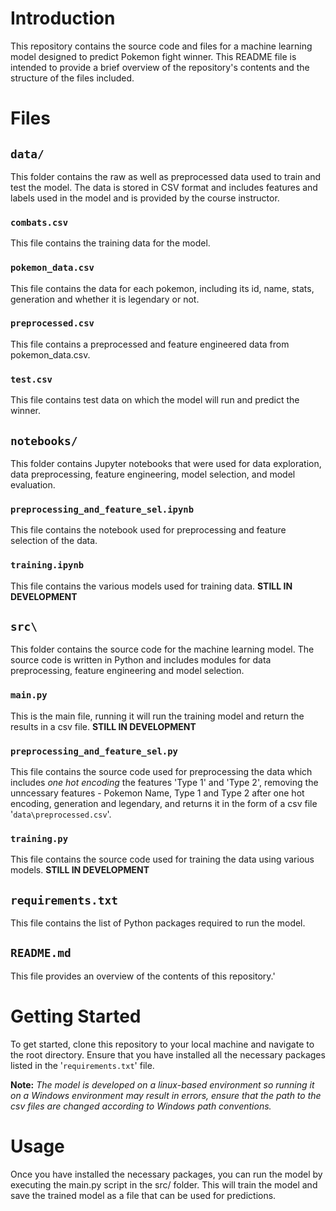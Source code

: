 # Introduction
This repository contains the source code and files for a machine learning model designed to predict Pokemon fight winner. This README file is intended to provide a brief overview of the repository's contents and the structure of the files included.

# Files
## `data/`
This folder contains the raw as well as preprocessed data used to train and test the model. The data is stored in CSV format and includes features and labels used in the model and is provided by the course instructor.

### `combats.csv`
This file contains the training data for the model.

### `pokemon_data.csv`
This file contains the data for each pokemon, including its id, name, stats, generation and whether it is legendary or not.

### `preprocessed.csv`
This file contains a preprocessed and feature engineered data from pokemon_data.csv.

### `test.csv`
This file contains test data on which the model will run and predict the winner.

## `notebooks/`
This folder contains Jupyter notebooks that were used for data exploration, data preprocessing, feature engineering, model selection, and model evaluation.

### `preprocessing_and_feature_sel.ipynb`
This file contains the notebook used for preprocessing and feature selection of the data.

 ### `training.ipynb`
 This file contains the various models used for training data. **STILL IN DEVELOPMENT**

 ## `src\`
 This folder contains the source code for the machine learning model. The source code is written in Python and includes modules for data preprocessing, feature engineering and model selection.

 ### `main.py`
 This is the main file, running it will run the training model and return the results in a csv file. **STILL IN DEVELOPMENT**

### `preprocessing_and_feature_sel.py`
This file contains the source code used for preprocessing the data which includes *one hot encoding* the features 'Type 1' and 'Type 2', removing the unncessary features - Pokemon Name, Type 1 and Type 2 after one hot encoding, generation and legendary, and returns it in the form of a csv file '`data\preprocessed.csv`'.

### `training.py`
This file contains the source code used for training the data using various models. **STILL IN DEVELOPMENT**

##  `requirements.txt`
This file contains the list of Python packages required to run the model.

## `README.md`
This file provides an overview of the contents of this repository.'

# Getting Started
To get started, clone this repository to your local machine and navigate to the root directory. Ensure that you have installed all the necessary packages listed in the '`requirements.txt`' file.

**Note:**  *The model is developed on a linux-based environment so running it on a Windows environment may result in errors, ensure that the path to the csv files are changed according to Windows path conventions.*

# Usage
Once you have installed the necessary packages, you can run the model by executing the main.py script in the src/ folder. This will train the model and save the trained model as a file that can be used for predictions.
